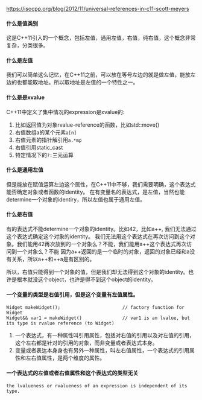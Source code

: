 https://isocpp.org/blog/2012/11/universal-references-in-c11-scott-meyers

#### 什么是值类别
这是C++11引入的一个概念，包括左值，通用左值，右值，纯右值，这个概念非常复杂，分类很多。

#### 什么是左值
我们可以简单这么记忆，在C++11之前，可以放在等号左边的就是做左值，能放左边的也都能取地址。所以取地址是左值的一个特性之一。


#### 什么是是xvalue
C++11中定义了集中情况的expression是xvalue的:
1. 比如返回值为对象rvalue-reference的函数，比如std::move()
2. 右值数组a的某个元素`a[n]`
3. 右值元素的指针解引用`a.*mp`
4. 右值引用static_cast
5. 特定情况下的`?:`三元运算


#### 什么是通用左值
但是能放在赋值运算左边这个属性，在C++11中不够，我们需要明确，这个表达式能否确定对象或者函数的identity。
在有变量名的表达式，是左值，当然也能determine一个对象的identiry，所以左值也属于通用左值。

#### 什么是右值
有的表达式不能determine一个对象的identity。比如42，比如a++, 我们无法通过这个表达式确定这个对象的identity。
我们无法用这个表达式在再次访问到这个对象。我们能用42再次放到的一个对象么？不能，我们能用a++这个表达式再次访问到一个对象么？不能
因为a++返回的是一个临时的对象，返回的对象已经和a没有关系，所以a++和++a是有区别的。

所以，右值只能得到一个对象的值，但是我们却无法得到这个对象的identity。也许是根本就没这个object，也许是得不到这个object的identity。


#### 一个变量的类型是右值引用，但是这个变量有左值属性。
```
Widget makeWidget();                       // factory function for Widget 
Widget&& var1 = makeWidget()               // var1 is an lvalue, but its type is rvalue reference (to Widget)
```

1. 一个表达式，有一种属性叫引用属性，包括对右值的引用以及对左值的引用，这个左右都是针对的引用的对象，而非变量或者表达式本身。
2. 变量或者表达本身身也有另外一种属性，叫左右值属性，一个表达式的引用属性和左右值属性，是两个维度的属性。


#### 一个表达式的左值或者右值属性和这个表达式的类型无关
```
the lvalueness or rvalueness of an expression is independent of its type. 
```
